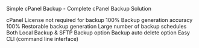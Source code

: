 Simple cPanel Backup - Complete cPanel Backup Solution

cPanel License not required for backup
100% Backup generation accuracy
100% Restorable backup generation
Large number of backup schedules  
Both Local Backup & SFTP Backup option
Backup auto delete option
Easy CLI (command line interface)
